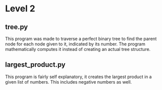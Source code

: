 
# Level 2

## tree.py

This program was made to traverse a perfect binary tree to find the parent node for each node given to it, indicated by its number.
The program mathematically computes it instead of creating an actual tree structure.

## largest_product.py

This program is fairly self explanatory, it creates the largest product in a given list of numbers.
This includes negative numbers as well.
